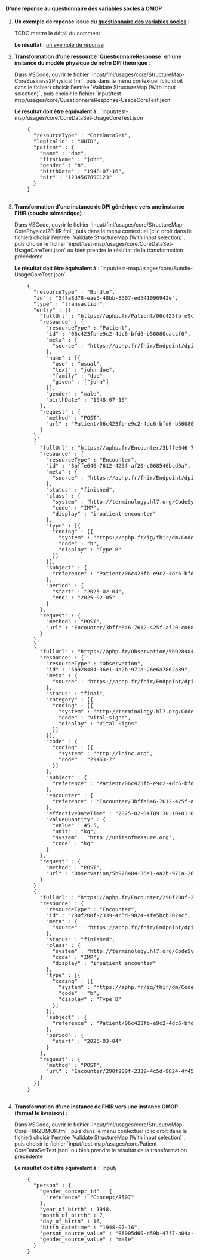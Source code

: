 
#### D'une réponse au questionnaire des variables socles à OMOP

<ol>
  <li>
    <p><b>Un exemple de réponse issue du <a href="Questionnaire-UsageCore.html">questionnaire des variables socles</a></b> :</p>
    <p>TODO mettre le détail du comment</p>
    <p><b>Le résultat</b> : <a href="QuestionnaireResponse-qr-test-usage-core.html">un exemple de réponse</a></p>
  </li>
  <li>
    <p><b>Transformation d'une ressource `QuestionnaireResponse` en une instance du modèle physique de notre DPI théorique</b> :</p>
    <p>Dans VSCode, ouvrir le fichier `input/fml/usages/core/StructureMap-CoreBusiness2Physical.fml`, puis dans le menu contextuel (clic droit dans le fichier) choisir l'entrée `Validate StructureMap (With input selection)`, puis choisir le fichier `input/test-map/usages/core/QuestionnaireResponse-UsageCoreTest.json`</p>
    <p><b>Le résultat doit être équivalent à</b> : `input/test-map/usages/core/CoreDataSet-UsageCoreTest.json`</p>
    <pre>
    {
      "resourceType" : "CoreDataSet",
      "logicalid" : "UUID",
      "patient" : {
        "name" : "doe",
        "firstName" : "john",
        "gender" : "h",
        "birthDate" : "1948-07-16",
        "nir" : "1234567890123"
      }
    }
    </pre>
  </li>
  <li>
    <p><b>Transformation d'une instance de DPI générique vers une instance FHIR (couche sémantique)</b> :</p>
    <p>Dans VSCode, ouvrir le fichier `input/fml/usages/core/StructureMap-CorePhysical2FHIR.fml`, puis dans le menu contextuel (clic droit dans le fichier) choisir l'entrée `Validate StructureMap (With input selection)`, puis choisir le fichier `input/test-map/usages/core/CoreDataSet-UsageCoreTest.json` ou bien prendre le résultat de la transformation précédente</p>
    <p><b>Le résultat doit être équivalent à</b> : `input/test-map/usages/core/Bundle-UsageCoreTest.json`</p>
    <pre>
    {
      "resourceType" : "Bundle",
      "id" : "5ffa8d78-eae5-48bb-8507-ed541096942e",
      "type" : "transaction",
      "entry" : [{
        "fullUrl" : "https://aphp.fr/Patient/06c423fb-e9c2-4dc6-bfd6-b56080caccf6",
        "resource" : {
          "resourceType" : "Patient",
          "id" : "06c423fb-e9c2-4dc6-bfd6-b56080caccf6",
          "meta" : {
            "source" : "https://aphp.fr/fhir/Endpoint/dpi/PatientTable/1"
          },
          "name" : [{
            "use" : "usual",
            "text" : "john doe",
            "family" : "doe",
            "given" : ["john"]
          }],
          "gender" : "male",
          "birthDate" : "1948-07-16"
        },
        "request" : {
          "method" : "POST",
          "url" : "Patient/06c423fb-e9c2-4dc6-bfd6-b56080caccf6"
        }
      },
      {
        "fullUrl" : "https://aphp.fr/Encounter/3bffe646-7612-425f-af20-c068546bcd0a",
        "resource" : {
          "resourceType" : "Encounter",
          "id" : "3bffe646-7612-425f-af20-c068546bcd0a",
          "meta" : {
            "source" : "https://aphp.fr/fhir/Endpoint/dpi/SejourTable/1"
          },
          "status" : "finished",
          "class" : {
            "system" : "http://terminology.hl7.org/CodeSystem/v3-ActCode",
            "code" : "IMP",
            "display" : "inpatient encounter"
          },
          "type" : [{
            "coding" : [{
              "system" : "https://aphp.fr/ig/fhir/dm/CodeSystem/SemanticLayerEncounterType",
              "code" : "b",
              "display" : "Type B"
            }]
          }],
          "subject" : {
            "reference" : "Patient/06c423fb-e9c2-4dc6-bfd6-b56080caccf6"
          },
          "period" : {
            "start" : "2025-02-04",
            "end" : "2025-02-05"
          }
        },
        "request" : {
          "method" : "POST",
          "url" : "Encounter/3bffe646-7612-425f-af20-c068546bcd0a"
        }
      },
      {
        "fullUrl" : "https://aphp.fr/Observation/5b928484-36e1-4a2b-971a-26e6a7862a89",
        "resource" : {
          "resourceType" : "Observation",
          "id" : "5b928484-36e1-4a2b-971a-26e6a7862a89",
          "meta" : {
            "source" : "https://aphp.fr/fhir/Endpoint/dpi/BiologyTable/1"
          },
          "status" : "final",
          "category" : [{
            "coding" : [{
              "system" : "http://terminology.hl7.org/CodeSystem/observation-category",
              "code" : "vital-signs",
              "display" : "Vital Signs"
            }]
          }],
          "code" : {
            "coding" : [{
              "system" : "http://loinc.org",
              "code" : "29463-7"
            }]
          },
          "subject" : {
            "reference" : "Patient/06c423fb-e9c2-4dc6-bfd6-b56080caccf6"
          },
          "encounter" : {
            "reference" : "Encounter/3bffe646-7612-425f-af20-c068546bcd0a"
          },
          "effectiveDateTime" : "2025-02-04T09:30:10+01:00",
          "valueQuantity" : {
            "value" : 45.5,
            "unit" : "kg",
            "system" : "http://unitsofmeasure.org",
            "code" : "kg"
          }
        },
        "request" : {
          "method" : "POST",
          "url" : "Observation/5b928484-36e1-4a2b-971a-26e6a7862a89"
        }
      },
      {
        "fullUrl" : "https://aphp.fr/Encounter/290f200f-2339-4c5d-9824-4f45bcb3024c",
        "resource" : {
          "resourceType" : "Encounter",
          "id" : "290f200f-2339-4c5d-9824-4f45bcb3024c",
          "meta" : {
            "source" : "https://aphp.fr/fhir/Endpoint/dpi/SejourTable/2"
          },
          "status" : "finished",
          "class" : {
            "system" : "http://terminology.hl7.org/CodeSystem/v3-ActCode",
            "code" : "IMP",
            "display" : "inpatient encounter"
          },
          "type" : [{
            "coding" : [{
              "system" : "https://aphp.fr/ig/fhir/dm/CodeSystem/SemanticLayerEncounterType",
              "code" : "b",
              "display" : "Type B"
            }]
          }],
          "subject" : {
            "reference" : "Patient/06c423fb-e9c2-4dc6-bfd6-b56080caccf6"
          },
          "period" : {
            "start" : "2025-03-04"
          }
        },
        "request" : {
          "method" : "POST",
          "url" : "Encounter/290f200f-2339-4c5d-9824-4f45bcb3024c"
        }
      }]
    }
    </pre>
  </li>
  <li>
    <p><b>Transformation d'une instance de FHIR vers une instance OMOP (format le livraison)</b> :</p>
    <p>Dans VSCode, ouvrir le fichier `input/fml/usages/core/StrucutreMap-CoreFHIR2OMOP.fml`, puis dans le menu contextuel (clic droit dans le fichier) choisir l'entrée `Validate StructureMap (With input selection)`, puis choisir le fichier `input/test-map/usages/core/Patient-CoreDataSetTest.json` ou bien prendre le résultat de la transformation précédente</p>
    <p><b>Le résultat doit être équivalent à</b> : `input/`</p>
    <pre>
    {
      "person" : {
        "gender_concept_id" : {
          "reference" : "Concept/8507"
        },
        "year_of_birth" : 1948,
        "month_of_birth" : 7,
        "day_of_birth" : 16,
        "birth_datetime" : "1948-07-16",
        "person_source_value" : "8f005d60-b59b-47f7-b04a-f877378f8d68",
        "gender_source_value" : "male"
      }
    }
    </pre>
  </li>
</ol>
